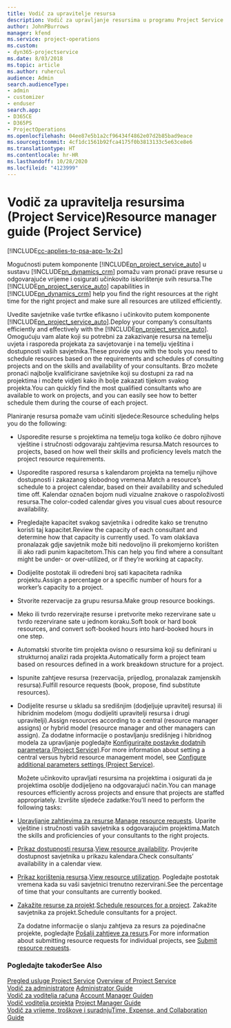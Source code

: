 ```yaml
---
title: Vodič za upravitelje resursa
description: Vodič za upravljanje resursima u programu Project Service
author: JohnPBurrows
manager: kfend
ms.service: project-operations
ms.custom:
- dyn365-projectservice
ms.date: 8/03/2018
ms.topic: article
ms.author: ruhercul
audience: Admin
search.audienceType:
- admin
- customizer
- enduser
search.app:
- D365CE
- D365PS
- ProjectOperations
ms.openlocfilehash: 04ee87e5b1a2cf96434f4862e07d2b85bad9eace
ms.sourcegitcommit: 4cf1dc1561b92fca4175f0b3813133c5e63ce8e6
ms.translationtype: HT
ms.contentlocale: hr-HR
ms.lasthandoff: 10/28/2020
ms.locfileid: "4123999"
---
```

# <a name="resource-manager-guide-project-service"></a><span data-ttu-id="cb091-103">Vodič za upravitelja resursima (Project Service)</span><span class="sxs-lookup"><span data-stu-id="cb091-103">Resource manager guide (Project Service)</span></span>

[!INCLUDE[cc-applies-to-psa-app-1x-2x](../includes/cc-applies-to-psa-app-1x-2x.md)]

<span data-ttu-id="cb091-104">Mogućnosti putem komponente [!INCLUDE[pn_project_service_auto](../includes/pn-project-service-auto.md)] u sustavu [!INCLUDE[pn_dynamics_crm](../includes/pn-dynamics-crm.md)] pomažu vam pronaći prave resurse u odgovarajuće vrijeme i osigurati učinkovito iskorištenje svih resursa.</span><span class="sxs-lookup"><span data-stu-id="cb091-104">The [!INCLUDE[pn_project_service_auto](../includes/pn-project-service-auto.md)] capabilities in [!INCLUDE[pn_dynamics_crm](../includes/pn-dynamics-crm.md)] help you find the right resources at the right time for the right project and make sure all resources are utilized efficiently.</span></span>  
  
 <span data-ttu-id="cb091-105">Uvedite savjetnike vaše tvrtke efikasno i učinkovito putem komponente [!INCLUDE[pn_project_service_auto](../includes/pn-project-service-auto.md)].</span><span class="sxs-lookup"><span data-stu-id="cb091-105">Deploy your company’s consultants efficiently and effectively with the [!INCLUDE[pn_project_service_auto](../includes/pn-project-service-auto.md)].</span></span> <span data-ttu-id="cb091-106">Omogućuju vam alate koji su potrebni za zakazivanje resursa na temelju uvjeta i rasporeda projekata za savjetovanje i na temelju vještina i dostupnosti vaših savjetnika.</span><span class="sxs-lookup"><span data-stu-id="cb091-106">These provide you with the tools you need to schedule resources based on the requirements and schedules of consulting projects and on the skills and availability of your consultants.</span></span> <span data-ttu-id="cb091-107">Brzo možete pronaći najbolje kvalificirane savjetnike koji su dostupni za rad na projektima i možete vidjeti kako ih bolje zakazati tijekom svakog projekta.</span><span class="sxs-lookup"><span data-stu-id="cb091-107">You can quickly find the most qualified consultants who are available to work on projects, and you can easily see how to better schedule them during the course of each project.</span></span>  
  
 <span data-ttu-id="cb091-108">Planiranje resursa pomaže vam učiniti sljedeće:</span><span class="sxs-lookup"><span data-stu-id="cb091-108">Resource scheduling helps you do the following:</span></span>  
  
- <span data-ttu-id="cb091-109">Usporedite resurse s projektima na temelju toga koliko će dobro njihove vještine i stručnosti odgovaraju zahtjevima resursa.</span><span class="sxs-lookup"><span data-stu-id="cb091-109">Match resources to projects, based on how well their skills and proficiency levels match the project resource requirements.</span></span>  
  
- <span data-ttu-id="cb091-110">Usporedite raspored resursa s kalendarom projekta na temelju njihove dostupnosti i zakazanog slobodnog vremena.</span><span class="sxs-lookup"><span data-stu-id="cb091-110">Match a resource’s schedule to a project calendar, based on their availability and scheduled time off.</span></span> <span data-ttu-id="cb091-111">Kalendar označen bojom nudi vizualne znakove o raspoloživosti resursa.</span><span class="sxs-lookup"><span data-stu-id="cb091-111">The color-coded calendar gives you visual cues about resource availability.</span></span>  
  
- <span data-ttu-id="cb091-112">Pregledajte kapacitet svakog savjetnika i odredite kako se trenutno koristi taj kapacitet.</span><span class="sxs-lookup"><span data-stu-id="cb091-112">Review the capacity of each consultant and determine how that capacity is currently used.</span></span> <span data-ttu-id="cb091-113">To vam olakšava pronalazak gdje savjetnik može biti nedovoljno ili prekomjerno korišten ili ako radi punim kapacitetom.</span><span class="sxs-lookup"><span data-stu-id="cb091-113">This can help you find where a consultant might be under- or over-utilized, or if they’re working at capacity.</span></span>  
  
- <span data-ttu-id="cb091-114">Dodijelite postotak ili određeni broj sati kapaciteta radnika projektu.</span><span class="sxs-lookup"><span data-stu-id="cb091-114">Assign a percentage or a specific number of hours for a worker’s capacity to a project.</span></span>  
  
- <span data-ttu-id="cb091-115">Stvorite rezervacije za grupu resursa.</span><span class="sxs-lookup"><span data-stu-id="cb091-115">Make group resource bookings.</span></span>  
  
- <span data-ttu-id="cb091-116">Meko ili tvrdo rezervirajte resurse i pretvorite meko rezervirane sate u tvrdo rezervirane sate u jednom koraku.</span><span class="sxs-lookup"><span data-stu-id="cb091-116">Soft book or hard book resources, and convert soft-booked hours into hard-booked hours in one step.</span></span>  
  
- <span data-ttu-id="cb091-117">Automatski stvorite tim projekta ovisno o resursima koji su definirani u strukturnoj analizi rada projekta.</span><span class="sxs-lookup"><span data-stu-id="cb091-117">Automatically form a project team based on resources defined in a work breakdown structure for a project.</span></span>  
  
- <span data-ttu-id="cb091-118">Ispunite zahtjeve resursa (rezervacija, prijedlog, pronalazak zamjenskih resursa).</span><span class="sxs-lookup"><span data-stu-id="cb091-118">Fulfill resource requests (book, propose, find substitute resources).</span></span>  
  
- <span data-ttu-id="cb091-119">Dodijelite resurse u skladu sa središnjim (dodjeljuje upravitelj resursa) ili hibridnim modelom (mogu dodijeliti upravitelji resursa i drugi upravitelji).</span><span class="sxs-lookup"><span data-stu-id="cb091-119">Assign resources according to a central (resource manager assigns) or hybrid model (resource manager and other managers can assign).</span></span> <span data-ttu-id="cb091-120">Za dodatne informacije o postavljanju središnjeg i hibridnog modela za upravljanje pogledajte [Konfigurirajte postavke dodatnih parametara (Project Service)](../psa/configure-additional-parameters-settings.md).</span><span class="sxs-lookup"><span data-stu-id="cb091-120">For more information about setting a central versus hybrid resource management model, see [Configure additional parameters settings (Project Service)](../psa/configure-additional-parameters-settings.md).</span></span>  
  
  <span data-ttu-id="cb091-121">Možete učinkovito upravljati resursima na projektima i osigurati da je projektima osoblje dodijeljeno na odgovarajući način.</span><span class="sxs-lookup"><span data-stu-id="cb091-121">You can manage resources efficiently across projects and ensure that projects are staffed appropriately.</span></span> <span data-ttu-id="cb091-122">Izvršite sljedeće zadatke:</span><span class="sxs-lookup"><span data-stu-id="cb091-122">You’ll need to perform the following tasks:</span></span>  
  
- <span data-ttu-id="cb091-123">[Upravljanje zahtjevima za resurse](../psa/manage-resource-requests.md).</span><span class="sxs-lookup"><span data-stu-id="cb091-123">[Manage resource requests](../psa/manage-resource-requests.md).</span></span> <span data-ttu-id="cb091-124">Uparite vještine i stručnosti vaših savjetnika s odgovarajućim projektima.</span><span class="sxs-lookup"><span data-stu-id="cb091-124">Match the skills and proficiencies of your consultants to the right projects.</span></span>  
  
- <span data-ttu-id="cb091-125">[Prikaz dostupnosti resursa](../psa/view-resource-availability.md).</span><span class="sxs-lookup"><span data-stu-id="cb091-125">[View resource availability](../psa/view-resource-availability.md).</span></span> <span data-ttu-id="cb091-126">Provjerite dostupnost savjetnika u prikazu kalendara.</span><span class="sxs-lookup"><span data-stu-id="cb091-126">Check consultants’ availability in a calendar view.</span></span>  
  
- <span data-ttu-id="cb091-127">[Prikaz korištenja resursa](../psa/view-resource-utilization.md).</span><span class="sxs-lookup"><span data-stu-id="cb091-127">[View resource utilization](../psa/view-resource-utilization.md).</span></span> <span data-ttu-id="cb091-128">Pogledajte postotak vremena kada su vaši savjetnici trenutno rezervirani.</span><span class="sxs-lookup"><span data-stu-id="cb091-128">See the percentage of time that your consultants are currently booked.</span></span>  
  
- <span data-ttu-id="cb091-129">[Zakažite resurse za projekt](../psa/schedule-resources-project.md).</span><span class="sxs-lookup"><span data-stu-id="cb091-129">[Schedule resources for a project](../psa/schedule-resources-project.md).</span></span> <span data-ttu-id="cb091-130">Zakažite savjetnika za projekt.</span><span class="sxs-lookup"><span data-stu-id="cb091-130">Schedule consultants for a project.</span></span>  
  
  <span data-ttu-id="cb091-131">Za dodatne informacije o slanju zahtjeva za resurs za pojedinačne projekte, pogledajte [Pošalji zahtjeve za resurs](../psa/submit-resource-requests.md).</span><span class="sxs-lookup"><span data-stu-id="cb091-131">For more information about submitting resource requests for individual projects, see [Submit resource requests](../psa/submit-resource-requests.md).</span></span>  
  
### <a name="see-also"></a><span data-ttu-id="cb091-132">Pogledajte također</span><span class="sxs-lookup"><span data-stu-id="cb091-132">See Also</span></span>  
 <span data-ttu-id="cb091-133">[Pregled usluge Project Service](../psa/overview.md) </span><span class="sxs-lookup"><span data-stu-id="cb091-133">[Overview of Project Service](../psa/overview.md) </span></span>  
 <span data-ttu-id="cb091-134">[​Vodič za administratore](../psa/admin-guide.md) </span><span class="sxs-lookup"><span data-stu-id="cb091-134">[Administrator Guide](../psa/admin-guide.md) </span></span>  
 <span data-ttu-id="cb091-135">[Vodič za voditelja računa](../psa/account-manager-guide.md) </span><span class="sxs-lookup"><span data-stu-id="cb091-135">[Account Manager Guiden](../psa/account-manager-guide.md) </span></span>  
 <span data-ttu-id="cb091-136">[Vodič voditelja projekta](../psa/project-manager-guide.md) </span><span class="sxs-lookup"><span data-stu-id="cb091-136">[Project Manager Guide](../psa/project-manager-guide.md) </span></span>  
 [<span data-ttu-id="cb091-137">Vodič za vrijeme, troškove i suradnju</span><span class="sxs-lookup"><span data-stu-id="cb091-137">Time, Expense, and Collaboration Guide</span></span>](../psa/time-expense-collaboration-guide.md)
